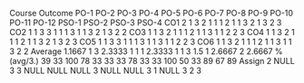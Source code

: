 Course Outcome	PO-1	PO-2	PO-3	PO-4	PO-5	PO-6	PO-7	PO-8	PO-9	PO-10	PO-11	PO-12	PSO-1	PSO-2	PSO-3	PSO-4
CO1	2	1	3	2	1	1	1	2	1	1	3	2	1	3	2	3
CO2	1	1	3	3	1	1	1	3	1	1	3	2	1	3	2	2
CO3	1	1	3	2	1	1	1	2	1	1	3	1	1	2	2	3
CO4	1	1	3	2	1	1	1	2	1	1	3	2	1	3	2	3
CO5	1	1	3	3	1	1	1	3	1	1	3	1	1	2	2	3
CO6	1	1	3	2	1	1	1	2	1	1	3	1	1	3	2	2
Average	1.1667	1	3	2.3333	1	1	1	2.3333	1	1	3	1.5	1	2.6667	2	2.6667
% (avg/3.)	39	33	100	78	33	33	33	78	33	33	100	50	33	89	67	89
Assign	2	NULL	3	3	NULL	NULL	NULL	3	NULL	NULL	3	1	NULL	3	2	3

